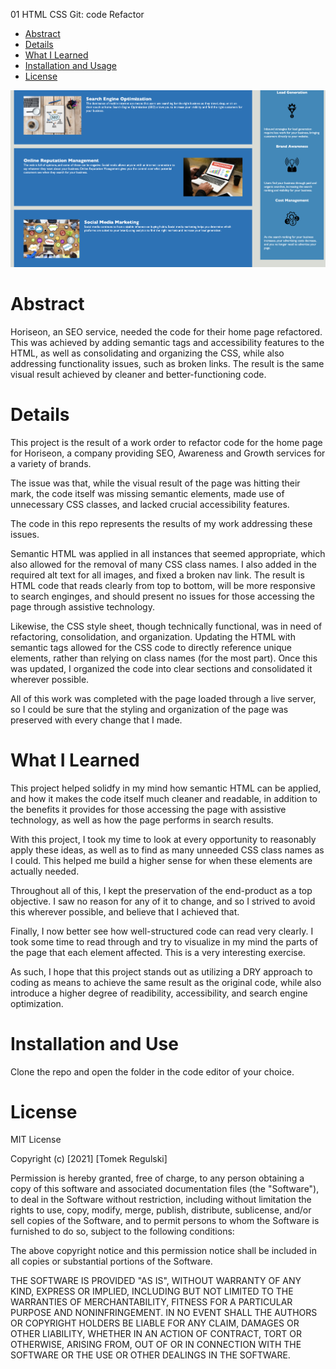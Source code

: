 01 HTML CSS Git: code Refactor

* [Abstract](#abstract)
* [Details ](#details)
* [What I Learned](#what-i-learned)
* [Installation and Usage](#installation-and-usa)
* [License](#license)

![homepage main](assets/images/demo2.png)

# Abstract

Horiseon, an SEO service, needed the code for their home page refactored. This was achieved by adding semantic tags and accessibility features to the HTML, as well as consolidating and organizing the CSS, while also addressing functionality issues, such as broken links. The result is the same visual result achieved by cleaner and better-functioning code. 

# Details

This project is the result of a work order to refactor code for the home page for Horiseon, a company providing SEO, Awareness and Growth services for a variety of brands. 

The issue was that, while the visual result of the page was hitting their mark, the code itself was missing semantic elements, made use of unnecessary CSS classes, and lacked crucial accessibility features. 

The code in this repo represents the results of my work addressing these issues. 

Semantic HTML was applied in all instances that seemed appropriate, which also allowed for the removal of many CSS class names. I also added in the required alt text for all images, and fixed a broken nav link. The result is HTML code that reads clearly from top to bottom, will be more responsive to search enginges, and should present no issues for those accessing the page through assistive technology. 

Likewise, the CSS style sheet, though technically functional, was in need of refactoring, consolidation, and organization. Updating the HTML with semantic tags allowed for the CSS code to directly reference unique elements, rather than relying on class names (for the most part). Once this was updated, I organized the code into clear sections and consolidated it wherever possible.

All of this work was completed with the page loaded through a live server, so I could be sure that the styling and organization of the page was preserved with every change that I made. 

# What I Learned

This project helped solidfy in my mind how semantic HTML can be applied, and how it makes the code itself much cleaner and readable, in addition to the benefits it provides for those accessing the page with assistive technology, as well as how the page performs in search results. 

With this project, I took my time to look at every opportunity to reasonably apply these ideas, as well as to find as many unneeded CSS class names as I could. This helped me build a higher sense for when these elements are actually needed. 

Throughout all of this, I kept the preservation of the end-product as a top objective. I saw no reason for any of it to change, and so I strived to avoid this wherever possible, and believe that I achieved that. 

Finally, I now better see how well-structured code can read very clearly. I took some time to read through and try to visualize in my mind the parts of the page that each element affected. This is a very interesting exercise. 

As such, I hope that this project stands out as utilizing a DRY approach to coding as means to achieve the same result as the original code, while also introduce a higher degree of readibility, accessibility, and search engine optimization. 

# Installation and Use

Clone the repo and open the folder in the code editor of your choice. 

# License

MIT License

Copyright (c) [2021] [Tomek Regulski]

Permission is hereby granted, free of charge, to any person obtaining a copy
of this software and associated documentation files (the "Software"), to deal
in the Software without restriction, including without limitation the rights
to use, copy, modify, merge, publish, distribute, sublicense, and/or sell
copies of the Software, and to permit persons to whom the Software is
furnished to do so, subject to the following conditions:

The above copyright notice and this permission notice shall be included in all
copies or substantial portions of the Software.

THE SOFTWARE IS PROVIDED "AS IS", WITHOUT WARRANTY OF ANY KIND, EXPRESS OR
IMPLIED, INCLUDING BUT NOT LIMITED TO THE WARRANTIES OF MERCHANTABILITY,
FITNESS FOR A PARTICULAR PURPOSE AND NONINFRINGEMENT. IN NO EVENT SHALL THE
AUTHORS OR COPYRIGHT HOLDERS BE LIABLE FOR ANY CLAIM, DAMAGES OR OTHER
LIABILITY, WHETHER IN AN ACTION OF CONTRACT, TORT OR OTHERWISE, ARISING FROM,
OUT OF OR IN CONNECTION WITH THE SOFTWARE OR THE USE OR OTHER DEALINGS IN THE
SOFTWARE.

